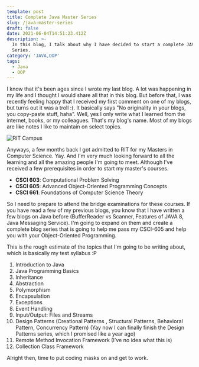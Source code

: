 ```yaml
---
template: post
title: Complete Java Master Series
slug: /java-master-series
draft: false
date: 2021-06-04T14:51:23.412Z
description: >-
  In this blog, I talk about why I have decided to start a complete JAVA Master
  Series.
category: 'JAVA,OOP'
tags:
  - Java
  - OOP
---
```

I know that it's been ages since I wrote my last blog. A lot was happening in my life and I thought I would share all that in this blog. But before that, I was recently feeling happy that I received my first comment on one of my blogs, but turns out it was a troll :(. It basically says "No originality in your blogs, you copy-paste stuff, haha". Well, yes I only write what I learned from the internet, books, or my colleagues. That's my blog's name. Most of my blogs are like notes I like to maintain on select topics.

![RIT Campus](/media/campusdrone.jpg "RIT Campus")

Anyways, a few months back I got admitted to RIT for my Masters in Computer Science. Yay. And I'm very much looking forward to all the learning and all the amazing people I'm going to meet. Although I've received a few prerequisites in order to start my master's courses.

* **CSCI 603**: Computational Problem Solving
* **CSCI 605**: Advanced Object-Oriented Programming Concepts
* **CSCI 661**: Foundations of Computer Science Theory

So I need to prepare to attend the bridge examinations for these courses. If you have read a few of my previous blogs, you know that I have written a few blogs on Java before (BufferReader vs Scanner, Features of JAVA 8, Java Messaging Service). I'm going to expand on them and create a complete blog series that is going to help me pass my CSCI-605 and help you with your Object-Oriented Programming.

This is the rough estimate of the topics that I'm going to be writing about, which is basically my test syllabus :P

1. Introduction to Java
2. Java Programming Basics
3. Inheritance
4. Abstraction
5. Polymorphism
6. Encapsulation
7. Exceptions
8. Event Handling
9. Input/Output: Files and Streams
10. Design Patterns (Creational Patterns
    , Structural Patterns, Behavioral Pattern, Concurrency Pattern) (Yay now I can finally finish the Design Patterns series, which I promised like a year ago)
11. Remote Method Invocation Framework (I've no idea what this is)
12. Collection Class Framework

Alright then, time to put coding masks on and get to work.
